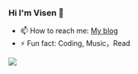 ### Hi  I'm Visen 👋

- 📫 How to reach me: [My blog](https://supervisen.github.io/)
- ⚡ Fun fact: Coding, Music，Read

![](https://github-readme-stats.vercel.app/api?username=mayandev)
